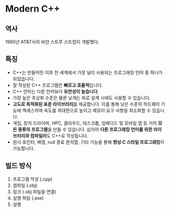 # Modern C++

## 역사

1980년 AT&T사의 비얀 스트루 스트럽이 개발했다.



## 특징

- C++는 만들어진 이후 전 세계에서 가장 널리 사용되는 프로그래밍 언어 중 하나가 되었습니다. 
- 잘 작성된 C++ 프로그램은 **빠르고 효율적**입니다. 
- C++ 언어는 다른 언어보다 **유연성이 높습니다**. 
- 가장 높은 추상화 수준은 물론 낮게는 회로 설계 시에도 사용할 수 있습니다. 
- **고도로 최적화된 표준 라이브러리**를 제공합니다. 이를 통해 낮은 수준의 하드웨어 기능에 액세스하여 속도를 최대한으로 높이고 메모리 요구 사항을 최소화할 수 있습니다. 
- 게임, 장치 드라이버, HPC, 클라우드, 데스크톱, 임베디드 및 모바일 앱 등 거의 **모든 종류의 프로그램**을 만들 수 있습니다. 심지어 **다른 프로그래밍 언어를 위한 라이브러리와 컴파일러**도 C++로 작성됩니다.
- 원시 포인터, 배열, null 종료 문자열, 기타 기능을 통해 **항상 C 스타일 프로그래밍**이 가능합니다.



## 빌드 방식

1. 프로그램 작성 (.cpp)
2. 컴파일 (.obj)
3. 링크 (.obj 파일을 연결)
4. 실행 파일 (.exe)
5. 실행



